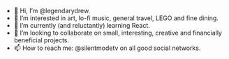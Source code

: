 - 👋 Hi, I’m @legendarydrew.
- 👀 I’m interested in art, lo-fi music, general travel, LEGO and fine dining.
- 🌱 I’m currently (and reluctantly) learning React.
- 💞️ I’m looking to collaborate on small, interesting, creative and financially beneficial projects.
- 📫 How to reach me: @silentmodetv on all good social networks.

<!---
legendarydrew/legendarydrew is a ✨ special ✨ repository because its `README.md` (this file) appears on your GitHub profile.
You can click the Preview link to take a look at your changes.
--->

